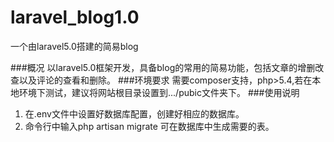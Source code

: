 # laravel_blog1.0
一个由laravel5.0搭建的简易blog

###概况
以laravel5.0框架开发，具备blog的常用的简易功能，包括文章的增删改查以及评论的查看和删除。
###环境要求
需要composer支持，php>5.4,若在本地环境下测试，建议将网站根目录设置到.../pubic文件夹下。
###使用说明
1. 在.env文件中设置好数据库配置，创建好相应的数据库。
2. 命令行中输入php artisan migrate 可在数据库中生成需要的表。 
